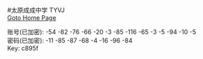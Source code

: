 #太原成成中学 TYVJ  
[Goto Home Page](http://www.tyvj.cn/ "Welcome to TYVJ 4.0")  

账号(已加密): -54 -82 -76 -66 -20 -3 -85 -116 -65 -3 -5 -94 -10 -5  
密码(已加密): -11 -85 -87 -68 -4 -16 -96 -84  
Key: c895f
